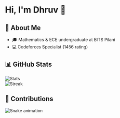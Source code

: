 # Hi, I'm Dhruv 👋  


## 🚀 About Me
- 🎓 Mathematics & ECE undergraduate at BITS Pilani  
- 💻 Codeforces Specialist (1456 rating)

## 📊 GitHub Stats
![Stats](https://github-readme-stats.vercel.app/api?username=dhruv8642&show_icons=true&theme=tokyonight)  
![Streak](https://github-readme-streak-stats.herokuapp.com/?user=dhruvvurhd&theme=tokyonight)

## 🐍 Contributions
![Snake animation](https://github.com/dhruvvurhd/dhruvvurhd/blob/output/github-contribution-grid-snake.svg)
